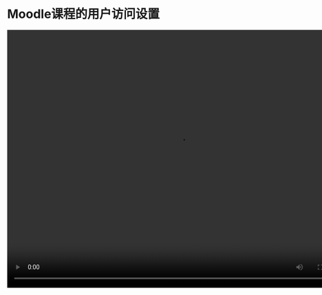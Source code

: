 # Moodle课程的用户访问设置

<video src="https://www.woteach.cn/pluginfile.php/941/mod_resource/content/1/3.7%20%E8%AE%BE%E7%BD%AE%E7%94%A8%E6%88%B7%E8%AE%BF%E9%97%AE.mp4" width="800px" height="600px" controls="controls"></video>